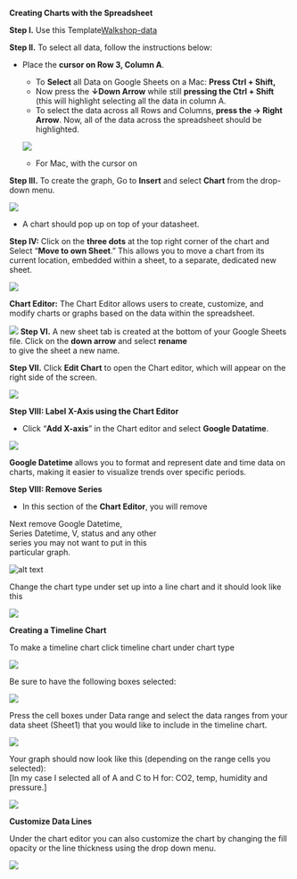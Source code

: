 **Creating Charts with the Spreadsheet**

**Step I.** Use this Template[Walkshop-data](https://docs.google.com/spreadsheets/d/1RFhmyqTI_-M0KqMQCdK-JjGWuWDufaKyo__DD6yt2HA/edit?usp=sharing)

**Step II.** To select all data, follow the instructions below:

* Place the **cursor on Row 3, Column A**.   
  * To **Select** all Data on Google Sheets on a Mac: **Press Ctrl \+ Shift,**   
  * Now press the **↓Down Arrow** while still **pressing the Ctrl \+ Shift** (this will highlight selecting all the data in column A.    
  * To select the data across all Rows and Columns, **press the → Right Arrow**. Now, all of the data across the spreadsheet should be highlighted.

  ![](../images/Charts_Spreadsheets1.JPG)

  * For Mac, with the cursor on  

**Step III.** To create the graph, Go to **Insert** and select **Chart** from the drop-down menu.

![](../images/Charts_Spreadsheets2.JPG)
* A chart should pop up on top of your datasheet. 

**Step IV:** Click on the **three dots** at the top right corner of the chart and Select “**Move to own Sheet**.” This allows you to move a chart from its current location, embedded within a sheet, to a separate, dedicated new sheet.

![](../images/Charts_Spreadsheets3.JPG)

**Chart Editor:** The Chart Editor allows users to create, customize, and modify charts or graphs based on the data within the spreadsheet.


![](../images/Charts_Spreadsheets4.JPG) 
**Step VI.** A new sheet tab is created at the bottom of your Google Sheets file.
Click on the **down arrow** and select **rename**   
to give the sheet a new name. 

**Step VII.** Click **Edit Chart** to open the Chart editor, which will appear on the right side of the screen.

![](../images/Charts_Spreadsheets5.JPG)

**Step VIII: Label X-Axis using the Chart Editor**

* Click “**Add X-axis**” in the Chart editor and select **Google Datatime**.

![](../images/Charts_Spreadsheets6.JPG)

**Google Datetime** allows you to format and represent date and time data on charts, making it easier to visualize trends over specific periods.

**Step VIII: Remove Series**

* In this section of the **Chart Editor**, you will remove 

Next remove Google Datetime,   
Series Datetime, V, status and any other   
series you may not want to put in this   
particular graph.

![alt text](image-3.png)

Change the chart type under set up into a line chart and it should look like this

![](../images/Charts_Spreadsheets8.JPG)

**Creating a Timeline Chart**

To make a timeline chart click timeline chart under chart type

![](../images/Charts_Spreadsheets9.JPG)


Be sure to have the following boxes selected:

![](../images/Charts_Spreadsheets10.JPG)
		

Press the cell boxes under Data range and select the data ranges from your data sheet (Sheet1) that you would like to include in the timeline chart.

![](../images/Charts_Spreadsheets11.JPG)

Your graph should now look like this (depending on the range cells you selected):  
\[In my case I selected all of A and C to H for: CO2, temp, humidity and pressure.\]

![](../images/Charts_Spreadsheets12.JPG)

**Customize Data Lines**

Under the chart editor you can also customize the chart by changing the fill opacity or the line thickness using the drop down menu.

![](../images/Charts_Spreadsheets13.JPG)